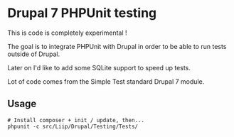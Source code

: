 Drupal 7 PHPUnit testing
========================

This is code is completely experimental !

The goal is to integrate PHPUnit with Drupal in order to be able to run tests
outside of Drupal.

Later on I'd like to add some SQLite support to speed up tests.

Lot of code comes from the Simple Test standard Drupal 7 module.

Usage
-----

```
# Install composer + init / update, then...
phpunit -c src/Liip/Drupal/Testing/Tests/
```
